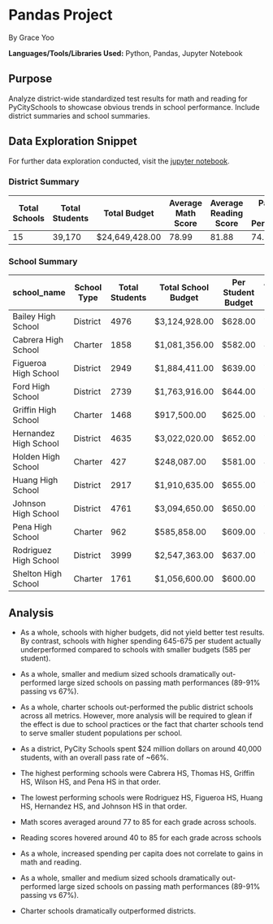 # Pandas Project

By Grace Yoo

**Languages/Tools/Libraries Used:** Python, Pandas, Jupyter Notebook

## Purpose

Analyze district-wide standardized test results for math and reading for PyCitySchools to showcase obvious trends in school performance. Include district summaries and school summaries.

## Data Exploration Snippet

For further data exploration conducted, visit the [jupyter notebook](https://github.com/geyo/pandas-challenge/blob/main/PyCitySchools/PyCitySchools.ipynb). 

### District Summary

| Total Schools | Total Students | Total Budget     | Average Math Score | Average Reading Score | Passing Math Percentage | Passing Reading Percentage | Overall Passing Rate |
| ------------- | -------------- | ---------------- | ------------------ | --------------------- | ----------------------- | -------------------------- | -------------------- |
| 15            | 39,170         | $24,649,428.00   | 78.99              | 81.88                 | 74.98                   | 85.81                      | 65.17                |

### School Summary

| school_name             | School Type | Total Students | Total School Budget | Per Student Budget | Average Math Score | Average Reading Score | % Passing Math | % Passing Reading | % Overall Passing |
|-------------------------|-------------|----------------|---------------------|--------------------|--------------------|-----------------------|----------------|-------------------|-------------------|
| Bailey High School      | District    | 4976           | $3,124,928.00       | $628.00            | 77.05              | 81.03                 | 66.68          | 81.93             | 54.64             |
| Cabrera High School     | Charter     | 1858           | $1,081,356.00       | $582.00            | 83.06              | 83.98                 | 94.13          | 97.04             | 91.33             |
| Figueroa High School    | District    | 2949           | $1,884,411.00       | $639.00            | 76.71              | 81.16                 | 65.99          | 80.74             | 53.20             |
| Ford High School        | District    | 2739           | $1,763,916.00       | $644.00            | 77.10              | 80.75                 | 68.31          | 79.30             | 54.29             |
| Griffin High School     | Charter     | 1468           | $917,500.00         | $625.00            | 83.35              | 83.82                 | 93.39          | 97.14             | 90.60             |
| Hernandez High School   | District    | 4635           | $3,022,020.00       | $652.00            | 77.29              | 80.93                 | 66.75          | 80.86             | 53.53             |
| Holden High School      | Charter     | 427            | $248,087.00         | $581.00            | 83.80              | 83.81                 | 92.51          | 96.25             | 89.23             |
| Huang High School       | District    | 2917           | $1,910,635.00       | $655.00            | 76.63              | 81.18                 | 65.68          | 81.32             | 53.51             |
| Johnson High School     | District    | 4761           | $3,094,650.00       | $650.00            | 77.07              | 80.97                 | 66.06          | 81.22             | 53.54             |
| Pena High School        | Charter     | 962            | $585,858.00         | $609.00            | 83.84              | 84.04                 | 94.59          | 95.95             | 90.54             |
| Rodriguez High School   | District    | 3999           | $2,547,363.00       | $637.00            | 76.84              | 80.74                 | 66.37          | 80.22             | 52.99             |
| Shelton High School     | Charter     | 1761           | $1,056,600.00       | $600.00


## Analysis

- As a whole, schools with higher budgets, did not yield better test results. By contrast, schools with higher spending 645-675 per student actually underperformed compared to schools with smaller budgets (585 per student).

- As a whole, smaller and medium sized schools dramatically out-performed large sized schools on passing math performances (89-91% passing vs 67%).

- As a whole, charter schools out-performed the public district schools across all metrics. However, more analysis will be required to glean if the effect is due to school practices or the fact that charter schools tend to serve smaller student populations per school.

- As a district, PyCity Schools spent $24 million dollars on around 40,000 students, with an overall pass rate of ~66%.

- The highest performing schools were Cabrera HS, Thomas HS, Griffin HS, Wilson HS, and Pena HS in that order.

- The lowest performing schools were Rodriguez HS, Figueroa HS, Huang HS, Hernandez HS, and Johnson HS in that order.

- Math scores averaged around 77 to 85 for each grade across schools.

- Reading scores hovered around 40 to 85 for each grade across schools

- As a whole, increased spending per capita does not correlate to gains in math and reading.

- As a whole, smaller and medium sized schools dramatically out-performed large sized schools on passing math performances (89-91% passing vs 67%).

- Charter schools dramatically outperformed districts.
